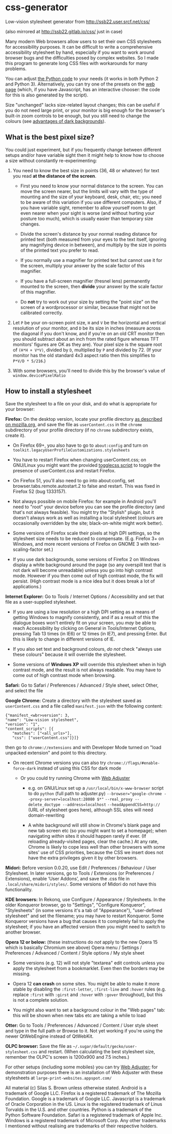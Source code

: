 # css-generator
Low-vision stylesheet generator from http://ssb22.user.srcf.net/css/

(also mirrored at http://ssb22.gitlab.io/css/ just in case)

Many modern Web browsers allow users to set their own CSS
stylesheets for accessibility purposes. It can be difficult to write a comprehensive
accessibility stylesheet by hand, especially if you
want to work around browser bugs and the
difficulties posed by complex websites. So I made this program to
generate long CSS files with workarounds for many problems.

You can adjust [the Python code](css-generate.py) to your needs
(it works in both Python 2 and Python 3).
Alternatively, you can try one of the presets on the
[web page](http://ssb22.user.srcf.net/css/)
(which, if you have Javascript, has an interactive chooser: the code
for this is also generated by the script).

Size "unchanged" lacks size-related layout changes; this can be useful
if you do not need large print, or your monitor is big enough for the
browser's built-in zoom controls to be enough, but you still need to
change the colours (see
[advantages of dark backgrounds](http://ssb22.user.srcf.net/css/dark.html)).

What is the best pixel size?
----------------------------

You could just experiment, but if you frequently change between
different setups and/or have variable sight then it might help to know
how to choose a size without constantly re-experimenting:

1. You need to know the best size in points (36, 48 or whatever) for
   text you read **at the distance of the screen**.

    - First you need to know your normal distance to the screen. You
      can move the screen nearer, but the limits will vary with the
      type of mounting and the size of your keyboard, desk, chair,
      etc; you need to be aware of this variation if you use different
      computers. Also, if you have variable sight, remember to allow
      yourself room to get even nearer when your sight is worse (and
      without hurting your posture too much), which is usually easier
      than temporary size changes.

    - Divide the screen's distance by your normal reading distance for
      printed text (both measured from your eyes to the text itself,
      ignoring any magnifying device in between), and multiply by the
      size in points of the printed text you prefer to read.

    - If you normally use a magnifier for printed text but cannot use
      it for the screen, multiply your answer by the scale factor of
      this magnifier.

    - If you have a full-screen magnifier (fresnel lens) permanently
      mounted to the screen, then **divide** your answer by the scale
      factor of this magnifier.

    - Do **not** try to work out your size by setting the "point
      size" on the screen of a wordprocessor or similar, because that
      might not be calibrated correctly.

2. Let `P` be your on-screen point size, `H` and `V` be the horizontal and
   vertical resolution of your monitor, and `D` be its size in inches
   (measure across the diagonal if you don't know, and if you're on an
   old CRT monitor then you should subtract about an inch from the
   rated figure whereas TFT monitors' figures are OK as they are).
   Your pixel size is the square root of `(H*H + V*V)`, divided by `D`,
   multiplied by `P` and divided by 72.  (If your monitor has the old
   standard 4x3 aspect ratio then this simplifies to `P*V/D * 5/216`.)

3. With some browsers, you'll need to divide this by the browser's
   value of `window.devicePixelRatio`

How to install a stylesheet
---------------------------

Save the stylesheet to a file on your disk, and do what is appropriate
for your browser:

**Firefox:** On the desktop version, locate your profile directory
[as described on mozilla.org](http://support.mozilla.org/en-US/kb/profiles-where-firefox-stores-user-data#w_how-do-i-find-my-profile),
and save the file as `userContent.css` in the `chrome` subdirectory of
your profile directory (if no `chrome` subdirectory exists, create it).

  * On Firefox 69+, you also have to go to `about:config` and turn on
    `toolkit.legacyUserProfileCustomizations.stylesheets`
  
  * You have to restart Firefox when changing userContent.css; on
    GNU/Linux you might want the provided [togglecss
    script](togglecss.sh) to toggle the presence of userContent.css
    and restart Firefox.
  
  * On Firefox 51, you'll also need to go into about:config, set
    browser.tabs.remote.autostart.2 to false and restart. This was
    fixed in Firefox 52 (bug 1333157).
  
  * Not always possible on mobile Firefox: for example in Android
    you'll need to "root" your device before you can see the profile
    directory (and that's not always feasible). You might try the
    "Stylish" plugin, but it doesn't always work as well as installing
    a local stylesheet (colours are occasionally overridden by the
    site; black-on-white might work better).
  
  * Some versions of Firefox scale their pixels at high DPI settings,
    so the stylesheet size needs to be reduced to
    compensate. (E.g. Firefox 3+ on Windows, and more recent versions
    of Firefox on GNOME 3 with text-scaling-factor set.)
  
  * If you use dark backgrounds, some versions of Firefox 2 on Windows
    display a white background around the page (so any overspill text
    that is not dark will become unreadable) unless you go into high
    contrast mode. However if you then come out of high contrast mode,
    the fix will persist. (High contrast mode is a nice idea but it
    does break a lot of applications.)

**Internet Explorer:** Go to Tools / Internet Options / Accessibility
and set that file as a user-supplied stylesheet.

  * If you are using a low resolution or a high DPI setting as a means
    of getting Windows to magnify consistently, and if as a result of
    this the dialogue boxes won't entirely fit on your screen, you
    _may_ be able to reach Accessibility by clicking on General in
    Tools/Internet Options, pressing Tab 13 times (in IE6) or 12 times
    (in IE7), and pressing Enter.  But this is likely to change in
    different versions of IE.
  
  * If you also set text and background colours, _do not_ check
    "always use these colours" because it will override the
    stylesheet.

  * Some versions of **Windows XP** will override this stylesheet when
    in high contrast mode, and the result is not always readable. You
    may have to come out of high contrast mode when browsing.

**Safari:** Go to Safari / Preferences / Advanced / Style sheet,
select Other, and select the file

**Google Chrome:** Create a directory with the
stylesheet saved as `userContent.css` and a file called
`manifest.json` with the following content:

    {"manifest_<wbr>version": 3,
    "name": "Low-vision stylesheet",
    "version": "1",
    "content_scripts": [{
       "matches": ["<all_urls>"],
       "css": ["userContent.css"]}]}

then go to `chrome://extensions` and with Developer Mode
turned on "load unpacked extension" and point to this directory.

  * On recent Chrome versions you can also try
    `chrome://flags/#enable-force-dark` instead of using
    this CSS for dark mode
    
    * Or you could try running Chrome with
      [Web Adjuster](http://ssb22.user.srcf.net/adjuster/)
    
      * e.g. on GNU/Linux set up a `/usr/local/bin/x-www-browser`
        script to do `python` (full path to adjuster.py)
        `--browser="google-chrome --proxy-server=localhost:28080 $*"`
        `--real_proxy --delete_doctype --address=localhost`
        `--headAppendCSS=http://` (URL of stylesheet goes here),
        although SSL sites will need domain-rewriting
      
      * A white background will still show in Chrome's blank page and
        new tab screen etc (so you might want to set a homepage); when
        navigating _within_ sites it should happen rarely if ever. (If
        reloading already-visited pages, clear the cache.)
        At any rate, Chrome is likely to cope less well
        than other browsers with some sites' use of CSS
        priorities, because the CSS we insert does not
        have the extra privileges given it by other browsers.

**Midori:** Before version 0.0.20, use Edit / Preferences / Behaviour /
User Stylesheet. In later versions, go to Tools / Extensions (or
Preferences / Extensions), enable ‘User Addons’, and save the .css
file in `.local/share/midori/styles/`.
Some versions of Midori do not have this functionality.

**KDE browsers:** In Rekonq, use Configure / Appearance / Stylesheets.
In the older Konqueror browser, go to "Settings", "Configure
Konqueror", "Stylesheets" (in some versions it's a tab of
"Appearance"), "user-defined stylesheet" and set the filename; you may
have to restart Konqueror. Some Konqueror versions have a bug that
causes it to completely fail to apply the stylesheet; if you have an
affected version then you might need to switch to another browser.

**Opera 12 or below:** (these instructions do _not_ apply to the new
Opera 15 which is basically Chromium see above)
Opera menu / Settings / Preferences / Advanced / Content / Style options / My style sheet

  * Some versions (e.g. 12) will not style "textarea" edit controls
    unless you apply the stylesheet from a bookmarklet. Even then the
    borders may be missing.
  
  * Opera 12 **can crash** on some sites. You might be able to make it
    more stable by disabling the `:first-letter`, `:first-line` and
    `:hover` rules (e.g. replace `:first` with `:girst` and `:hover`
    with `:gover` throughout), but this is not a complete solution.
  
  * You might also want to set a background colour in the "Web pages"
    tab: this will be shown when new tabs etc are taking a while to
    load

**Otter:** Go to Tools / Preferences / Advanced / Content / User style sheet
and type in the full path or Browse to it.
Not yet working if you're using the newer QtWebEngine instead of QtWebKit.

**OLPC browser:**
Save the file as `~/.sugar/default/gecko/user-stylesheet.css` and
restart. (When calculating the best stylesheet size, remember the
OLPC's screen is 1200x900 and 7.5 inches.)

For other setups (including some mobiles) you can try
[Web Adjuster](http://ssb22.user.srcf.net/adjuster/);
for demonstration purposes there is an installation of Web Adjuster
with these stylesheets at `large-print-websites.appspot.com/`

All material (c) Silas S. Brown unless otherwise stated.
Android is a trademark of Google LLC.
Firefox is a registered trademark of The Mozilla Foundation.
Google is a trademark of Google LLC.
Javascript is a trademark of Oracle Corporation in the US.
Linux is the registered trademark of Linus Torvalds in the U.S. and other countries.
Python is a trademark of the Python Software Foundation.
Safari is a registered trademark of Apple Inc.
Windows is a registered trademark of Microsoft Corp.
Any other trademarks I mentioned without realising are trademarks of their respective holders.
